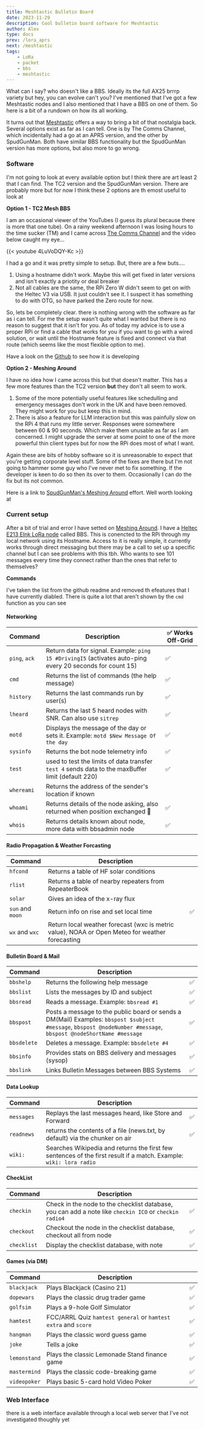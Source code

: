 ```yaml
---
title: Meshtastic Bulletin Board
date: 2023-11-29
description: Cool bulletin board software for Meshtastic
author: Alex
type: docs
prev: /lora_aprs
next: /meshtastic
tags:
    - LoRa
    - packet
    - bbs
    - meshtastic
---
```


What can I say? who doesn't like a BBS. Ideally its the full AX25 brrrp variety but hey, you can evolve can't you? I've mentioned that I've got a few Meshtastic nodes and I also mentioned that I have a BBS on one of them. So here is a bit of a rundown on how its all working.

It turns out that [Meshtastic](https://meshtastic.org/) offers a way to bring a bit of that nostalgia back. Several options exist as far as I can tell. One is by The Comms Channel, which incidentally had a go at an APRS version, and the other by SpudGunMan. Both have similar BBS functionality but the SpudGunMan version has more options, but also more to go wrong.

### Software

I'm not going to look at every available option but I think there are art least 2 that I can find. The TC2 version and the SpudGunMan version. There are probably more but for now I think these 2 options are th emost useful to look at

**Option 1 - TC2 Mesh BBS** 

I am an occasional viewer of the YouTubes (I guess its plural because there is more that one tube). On a rainy weekend afternoon I was losing hours to the time sucker (TM) and I came across [The Comms Channel](https://www.youtube.com/@The_Comms_Channel) and the video below caught my eye...

{{< youtube 4LuVoDQY-Kc >}}

I had a go and it was pretty simple to setup. But, there are a few buts....

1. Using a hostname didn't work. Maybe this will get fixed in later versions and isn't exactly a priotity or deal breaker
2. Not all cables are the same, the RPi Zero W didn't seem to get on with the Heltec V3 via USB. It just couldn't see it. I suspect it has something to do with OTG, so have parked the Zero route for now.

So, lets be completely clear. there is nothing wrong with the software as far as i can tell. For me the setup wasn't quite what I wanted but there is no reason to suggest that it isn't for you. As of today my advice is to use a proper RPi or find a cable that works for you if you want to go with a wired solution, or wait until the Hostname feature is fixed and connect via that route (which seems like the most flexible option to me).

Have a look on the [Github](https://github.com/TheCommsChannel/TC2-BBS-mesh) to see how it is developing

**Option 2 - Meshing Around**

I have no idea how I came across this but that doesn't matter. This has a few more features than the TC2 version **but** they don't all seem to work. 

1. Some of the more potentially useful features like schedulling and emergency messages don't work in the UK and have been removed. They might work for you but keep this in mind. 
2. There is also a feature for LLM interaction but this was painfully slow on the RPi 4 that runs my little server. Responses were somewhere between 60 & 90 seconds. Which make them unusable as far as I am concerned. I might upgrade the server at some point to one of the more powerful thin client types but for now the RPi does most of what I want.

Again these are bits of hobby software so it is unreasonable to expect that you're getting corporate level stuff. Some of the fixes are there but I'm not going to hammer some guy who I've never met to fix something. If the developer is keen to do so then its over to them. Occasionally I can do the fix but its not common.

Here is a link to [SpudGunMan's Meshing Around](https://github.com/SpudGunMan/meshing-around) effort. Well worth looking at


### Current setup

After a bit of trial and error I have setted on [Meshing Around](https://github.com/SpudGunMan/meshing-around). I have a [Heltec E213 EInk LoRa node](https://heltec.org/project/vision-master-e213/) called BBS. This is conencted to the RPi through my local network using its Hostname. Access to it is really simple, it currently works through direct messaging but there may be a call to set up a specific channel but I can see problems with this tbh. Who wants to see 101 messages every time they connect rather than the ones that refer to themselves?

**Commands**

I've taken the list from the github readme and removed th efeatures that I have currently diabled. There is quite a lot that aren't shown by the `cmd` function as you can see

#### Networking
| Command | Description | ✅ Works Off-Grid |
|---------|-------------|-
| `ping`, `ack` | Return data for signal. Example: `ping 15 #DrivingI5` (activates auto-ping every 20 seconds for count 15) | ✅ |
| `cmd` | Returns the list of commands (the help message) | ✅ |
| `history` | Returns the last commands run by user(s) | ✅ |
| `lheard` | Returns the last 5 heard nodes with SNR. Can also use `sitrep` | ✅ |
| `motd` | Displays the message of the day or sets it. Example: `motd $New Message Of the day` | ✅ |
| `sysinfo` | Returns the bot node telemetry info | ✅ |
| `test` | used to test the limits of data transfer `test 4` sends data to the maxBuffer limit (default 220) | ✅ |
| `whereami` | Returns the address of the sender's location if known |
| `whoami` | Returns details of the node asking, also returned when position exchanged 📍 | ✅ |
| `whois` | Returns details known about node, more data with bbsadmin node | ✅ |

#### Radio Propagation & Weather Forcasting
| Command | Description | |
|---------|-------------|-------------------
| `hfcond` | Returns a table of HF solar conditions | |
| `rlist` | Returns a table of nearby repeaters from RepeaterBook | |
| `solar` | Gives an idea of the x-ray flux | |
| `sun` and `moon` | Return info on rise and set local time | ✅ |
| `wx` and `wxc` | Return local weather forecast (wxc is metric value), NOAA or Open Meteo for weather forecasting | |

#### Bulletin Board & Mail
| Command | Description | |
|---------|-------------|-
| `bbshelp` | Returns the following help message | ✅ |
| `bbslist` | Lists the messages by ID and subject | ✅ |
| `bbsread` | Reads a message. Example: `bbsread #1` | ✅ |
| `bbspost` | Posts a message to the public board or sends a DM(Mail) Examples: `bbspost $subject #message`, `bbspost @nodeNumber #message`, `bbspost @nodeShortName #message` | ✅ |
| `bbsdelete` | Deletes a message. Example: `bbsdelete #4` | ✅ |
| `bbsinfo` | Provides stats on BBS delivery and messages (sysop) | ✅ |
| `bbslink` | Links Bulletin Messages between BBS Systems | ✅ |

#### Data Lookup 
| Command | Description | |
|---------|-------------|-
| `messages` | Replays the last messages heard, like Store and Forward | ✅ |
| `readnews` | returns the contents of a file (news.txt, by default) via the chunker on air | ✅ |
| `wiki:` | Searches Wikipedia and returns the first few sentences of the first result if a match. Example: `wiki: lora radio` |

#### CheckList
| Command | Description | |
|---------|-------------|-
| `checkin` | Check in the node to the checklist database, you can add a note like `checkin ICO` or `checkin radio4` | ✅ |
| `checkout` | Checkout the node in the checklist database, checkout all from node | ✅ |
| `checklist` | Display the checklist database, with note | ✅ |

#### Games (via DM)
| Command | Description | |
|---------|-------------|-
| `blackjack` | Plays Blackjack (Casino 21) | ✅ |
| `dopewars` | Plays the classic drug trader game | ✅ |
| `golfsim` | Plays a 9-hole Golf Simulator | ✅ |
| `hamtest` | FCC/ARRL Quiz `hamtest general` or `hamtest extra` and `score` | ✅ |
| `hangman` | Plays the classic word guess game | ✅ |
| `joke` | Tells a joke | ✅ |
| `lemonstand` | Plays the classic Lemonade Stand finance game | ✅ |
| `mastermind` | Plays the classic code-breaking game | ✅ |
| `videopoker` | Plays basic 5-card hold Video Poker | ✅ |

### Web Interface

there is a web interface available through a local web server that I've not investigated thoughly yet